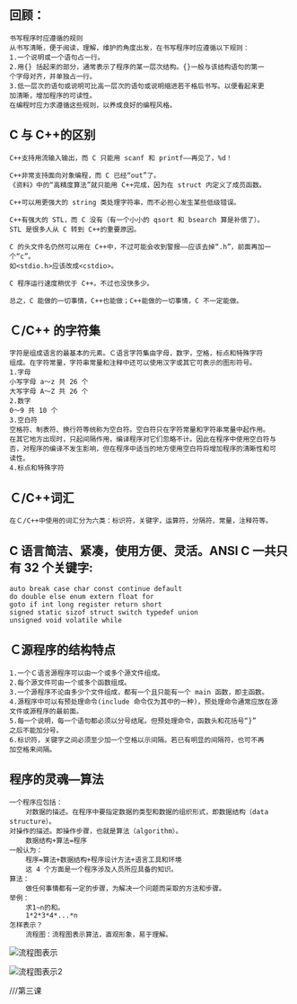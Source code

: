 ## 回顾：
    书写程序时应遵循的规则
    从书写清晰，便于阅读，理解，维护的角度出发，在书写程序时应遵循以下规则：
    1.一个说明或一个语句占一行。
    2.用{} 括起来的部分，通常表示了程序的某一层次结构。{}一般与该结构语句的第一
    个字母对齐，并单独占一行。
    3.低一层次的语句或说明可比高一层次的语句或说明缩进若干格后书写。以便看起来更
    加清晰，增加程序的可读性。
    在编程时应力求遵循这些规则，以养成良好的编程风格。

## C 与 C++的区别

    C++支持用流输入输出，而 C 只能用 scanf 和 printf——再见了，%d！

    C++非常支持面向对象编程，而 C 已经“out”了。
    《资料》中的“高精度算法”就只能用 C++完成，因为在 struct 内定义了成员函数。

    C++可以用更强大的 string 类处理字符串，而不必担心发生某些低级错误。

    C++有强大的 STL，而 C 没有（有一个小小的 qsort 和 bsearch 算是补偿了）。
    STL 是很多人从 C 转到 C++的重要原因。

    C 的头文件名仍然可以用在 C++中，不过可能会收到警报——应该去掉“.h”，前面再加一个“c”。
    如<stdio.h>应该改成<cstdio>。

    C 程序运行速度稍优于 C++。不过也没快多少。

    总之，C 能做的一切事情，C++也能做；C++能做的一切事情，C 不一定能做。

## Ｃ/C++ 的字符集

    字符是组成语言的最基本的元素。Ｃ语言字符集由字母，数字，空格，标点和特殊字符
    组成。在字符常量，字符串常量和注释中还可以使用汉字或其它可表示的图形符号。
    1.字母
    小写字母 a～z 共 26 个
    大写字母 A～Z 共 26 个
    2.数字
    0～9 共 10 个
    3.空白符
    空格符、制表符、换行符等统称为空白符。空白符只在字符常量和字符串常量中起作用。
    在其它地方出现时，只起间隔作用，编译程序对它们忽略不计。因此在程序中使用空白符与
    否，对程序的编译不发生影响，但在程序中适当的地方使用空白符将增加程序的清晰性和可
    读性。
    4.标点和特殊字符

## Ｃ/C++词汇
    在Ｃ/C++中使用的词汇分为六类：标识符，关键字，运算符，分隔符，常量，注释符等。

## C 语言简洁、紧凑，使用方便、灵活。ANSI C 一共只有 32 个关键字:
    auto break case char const continue default
    do double else enum extern float for
    goto if int long register return short
    signed static sizof struct switch typedef union
    unsigned void volatile while

## Ｃ源程序的结构特点

    1.一个Ｃ语言源程序可以由一个或多个源文件组成。
    2.每个源文件可由一个或多个函数组成。
    3.一个源程序不论由多少个文件组成，都有一个且只能有一个 main 函数，即主函数。
    4.源程序中可以有预处理命令(include 命令仅为其中的一种)，预处理命令通常应放在源
    文件或源程序的最前面。
    5.每一个说明，每一个语句都必须以分号结尾。但预处理命令，函数头和花括号“}”
    之后不能加分号。
    6.标识符，关键字之间必须至少加一个空格以示间隔。若已有明显的间隔符，也可不再
    加空格来间隔。

## 程序的灵魂—算法

    一个程序应包括：
        对数据的描述。在程序中要指定数据的类型和数据的组织形式，即数据结构（data structure）。
    对操作的描述。即操作步骤，也就是算法（algorithm）。
        数据结构+算法=程序
    一般认为：
        程序=算法+数据结构+程序设计方法+语言工具和环境
        这 4 个方面是一个程序涉及人员所应具备的知识。
    算法：
        做任何事情都有一定的步骤，为解决一个问题而采取的方法和步骤。
    举例：
        求1~n的和。
        1*2*3*4*...*n
    怎样表示？
        流程图：流程图表示算法，直观形象，易于理解。
![流程图表示](1.png)

![流程图表示2](2.png)

///第三课

